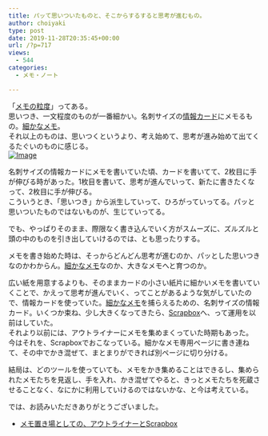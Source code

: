 ```yaml
---
title: パッて思いついたものと、そこからするすると思考が進むもの。
author: choiyaki
type: post
date: 2019-11-28T20:35:45+00:00
url: /?p=717
views:
  - 544
categories:
  - メモ・ノート

---
```

「[メモの粒度][1]」ってある。  
思いつき、一文程度のものが一番細かい。名刺サイズの[情報カード][2]にメモるもの。[細かなメモ][3]。  
それ以上のものは、思いつくというより、考え始めて、思考が進み始めて出てくるたぐいのものに感じる。  
[![Image][4]][5]

名刺サイズの情報カードにメモを書いていた頃、カードを書いてて、2枚目に手が伸びる時があった。1枚目を書いて、思考が進んでいって、新たに書きたくなって、2枚目に手が伸びる。  
こういうとき、「思いつき」から派生していって、ひろがっていってる。パッと思いついたものではないものが、生じていってる。

でも、やっぱりそのまま、際限なく書き込んでいく方がスムーズに、ズルズルと頭の中のものを引き出していけるのでは、とも思ったりする。

メモを書き始めた時は、そっからどんどん思考が進むのか、パッとした思いつきなのかわからん。[細かなメモ][3]なのか、大きなメモへと育つのか。

広い紙を用意するよりも、そのままカードの小さい紙片に細かいメモを書いていくことで、かえって思考が進んでいく、ってことがあるような気がしていたので、情報カードを使っていた。[細かなメモ][3]を捕らえるための、名刺サイズの情報カード。いくつか束ね、少し大きくなってきたら、[Scrapbox][6]へ、って運用を以前はしていた。  
それより以前には、アウトライナーにメモを集めまくっていた時期もあった。  
今はそれを、Scrapboxでおこなっている。細かなメモ専用ページに書き連ねて、その中でかき混ぜて、まとまりができれば別ページに切り分ける。

結局は、どのツールを使っていても、メモをかき集めることはできるし、集められたメモたちを見返し、手を入れ、かき混ぜてやると、きっとメモたちを死蔵させることなく、なにかに利用していけるのではないかな、と今は考えている。

では、お読みいただきありがとうございました。

  * [メモ置き場としての、アウトライナーとScrapbox][7]

 [1]: https://scrapbox.io/choiyaki-hondana/%E3%83%A1%E3%83%A2%E3%81%AE%E7%B2%92%E5%BA%A6
 [2]: https://scrapbox.io/choiyaki-hondana/%E6%83%85%E5%A0%B1%E3%82%AB%E3%83%BC%E3%83%89
 [3]: https://scrapbox.io/choiyaki-hondana/%E7%B4%B0%E3%81%8B%E3%81%AA%E3%83%A1%E3%83%A2
 [4]: https://gyazo.com/f9274601672b099b1a54aa91bea59da0/thumb/1000
 [5]: https://gyazo.com/f9274601672b099b1a54aa91bea59da0
 [6]: https://scrapbox.io/choiyaki-hondana/Scrapbox
 [7]: https://scrapbox.io/choiyaki-hondana/%E3%83%A1%E3%83%A2%E7%BD%AE%E3%81%8D%E5%A0%B4%E3%81%A8%E3%81%97%E3%81%A6%E3%81%AE%E3%80%81%E3%82%A2%E3%82%A6%E3%83%88%E3%83%A9%E3%82%A4%E3%83%8A%E3%83%BC%E3%81%A8Scrapbox